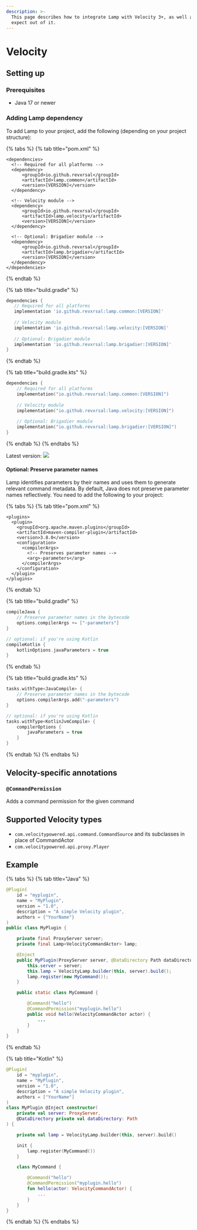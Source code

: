 ```yaml
---
description: >-
  This page describes how to integrate Lamp with Velocity 3+, as well as what to
  expect out of it.
---
```


# Velocity

## Setting up

### Prerequisites

* Java 17 or newer

### Adding Lamp dependency

To add Lamp to your project, add the following (depending on your project structure):

{% tabs %}
{% tab title="pom.xml" %}
```markup
<dependencies>
  <!-- Required for all platforms -->
  <dependency>
      <groupId>io.github.revxrsal</groupId>
      <artifactId>lamp.common</artifactId> 
      <version>[VERSION]</version>
  </dependency>

  <!-- Velocity module -->
  <dependency>
      <groupId>io.github.revxrsal</groupId>
      <artifactId>lamp.velocity</artifactId>
      <version>[VERSION]</version>
  </dependency>  
  
  <!-- Optional: Brigadier module -->
  <dependency>
      <groupId>io.github.revxrsal</groupId>
      <artifactId>lamp.brigadier</artifactId>
      <version>[VERSION]</version>
  </dependency>
</dependencies>
```
{% endtab %}

{% tab title="build.gradle" %}
```groovy
dependencies {
   // Required for all platforms
   implementation 'io.github.revxrsal:lamp.common:[VERSION]'
   
   // Velocity module
   implementation 'io.github.revxrsal:lamp.velocity:[VERSION]'
   
   // Optional: Brigadier module
   implementation 'io.github.revxrsal:lamp.brigadier:[VERSION]'
}
```
{% endtab %}

{% tab title="build.gradle.kts" %}
```kotlin
dependencies {
    // Required for all platforms
    implementation("io.github.revxrsal:lamp.common:[VERSION]")
    
    // Velocity module
    implementation("io.github.revxrsal:lamp.velocity:[VERSION]")
    
    // Optional: Brigadier module
    implementation("io.github.revxrsal:lamp.brigadier:[VERSION]")
}
```
{% endtab %}
{% endtabs %}

Latest version: ![](https://img.shields.io/maven-metadata/v/https/repo1.maven.org/maven2/io/github/revxrsal/lamp.common/maven-metadata.xml.svg?label=maven%20central\&colorB=brightgreen)

#### Optional: Preserve parameter names

Lamp identifies parameters by their names and uses them to generate relevant command metadata. By default, Java does not preserve parameter names reflectively. You need to add the following to your project:

{% tabs %}
{% tab title="pom.xml" %}
```markup
<plugins>
  <plugin>
    <groupId>org.apache.maven.plugins</groupId>
    <artifactId>maven-compiler-plugin</artifactId>
    <version>3.8.0</version>
    <configuration>
      <compilerArgs>
        <!-- Preserves parameter names -->
        <arg>-parameters</arg>
      </compilerArgs>
    </configuration>
  </plugin>
</plugins>
```
{% endtab %}

{% tab title="build.gradle" %}
```groovy
compileJava { 
    // Preserve parameter names in the bytecode
    options.compilerArgs += ["-parameters"]
}

// optional: if you're using Kotlin
compileKotlin {
    kotlinOptions.javaParameters = true
}
```
{% endtab %}

{% tab title="build.gradle.kts" %}
```kotlin
tasks.withType<JavaCompile> {
    // Preserve parameter names in the bytecode
    options.compilerArgs.add("-parameters")
}

// optional: if you're using Kotlin
tasks.withType<KotlinJvmCompile> {
    compilerOptions {
        javaParameters = true
    }
}
```
{% endtab %}
{% endtabs %}

## Velocity-specific annotations

### `@CommandPermission`

Adds a command permission for the given command

## Supported Velocity types

* `com.velocitypowered.api.command.CommandSource` and its subclasses in place of CommandActor
* `com.velocitypowered.api.proxy.Player`

## Example

{% tabs %}
{% tab title="Java" %}
```java
@Plugin(
    id = "myplugin",
    name = "MyPlugin",
    version = "1.0",
    description = "A simple Velocity plugin",
    authors = {"YourName"}
)
public class MyPlugin {

    private final ProxyServer server;
    private final Lamp<VelocityCommandActor> lamp;

    @Inject
    public MyPlugin(ProxyServer server, @DataDirectory Path dataDirectory) {
        this.server = server;
        this.lamp = VelocityLamp.builder(this, server).build();
        lamp.register(new MyCommand());
    }

    public static class MyCommand {

        @Command("hello")
        @CommandPermission("myplugin.hello")
        public void hello(VelocityCommandActor actor) {
            ...
        }
    }
}

```
{% endtab %}

{% tab title="Kotlin" %}
```kotlin
@Plugin(
    id = "myplugin",
    name = "MyPlugin",
    version = "1.0",
    description = "A simple Velocity plugin",
    authors = ["YourName"]
)
class MyPlugin @Inject constructor(
    private val server: ProxyServer,
    @DataDirectory private val dataDirectory: Path
) {

    private val lamp = VelocityLamp.builder(this, server).build()

    init {
        lamp.register(MyCommand())
    }

    class MyCommand {

        @Command("hello")
        @CommandPermission("myplugin.hello")
        fun hello(actor: VelocityCommandActor) {
            ...
        }
    }
}

```
{% endtab %}
{% endtabs %}
